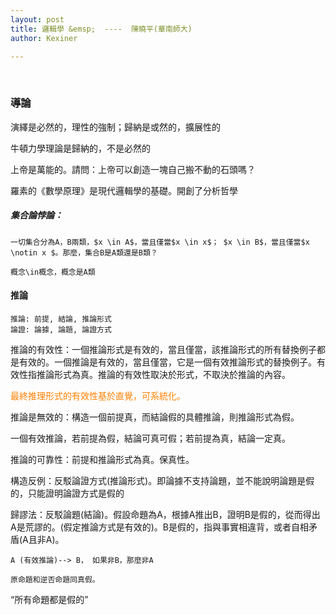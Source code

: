 ```yaml
---
layout: post
title: 邏輯學 &emsp;  ----  陳曉平(華南師大)
author: Kexiner

---
```


<br>


### 導論

演繹是必然的，理性的強制；歸納是或然的，擴展性的

牛頓力學理論是歸納的，不是必然的

上帝是萬能的。請問：上帝可以創造一塊自己搬不動的石頭嗎？

羅素的《數學原理》是現代邏輯學的基礎。開創了分析哲學

##### 集合論悖論：
```
一切集合分為A，B兩類，$x \in A$，當且僅當$x \in x$； $x \in B$，當且僅當$x \notin x $。那麼，集合B是A類還是B類？

概念\in概念，概念是A類

```



#### 推論

```
推論: 前提, 結論, 推論形式
論證: 論據, 論題, 論證方式
```

推論的有效性：一個推論形式是有效的，當且僅當，該推論形式的所有替換例子都是有效的。一個推論是有效的，當且僅當，它是一個有效推論形式的替換例子。有效性指推論形式為真。推論的有效性取決於形式，不取決於推論的內容。

<span style="color:#ff8000"> 最終推理形式的有效性基於直覺，可系統化。</span>


推論是無效的：構造一個前提真，而結論假的具體推論，則推論形式為假。


一個有效推論，若前提為假，結論可真可假；若前提為真，結論一定真。


推論的可靠性：前提和推論形式為真。保真性。

構造反例：反駁論證方式(推論形式)。即論據不支持論題，並不能說明論題是假的，只能證明論證方式是假的

歸謬法：反駁論題(結論)。假設命題為A，根據A推出B，證明B是假的，從而得出A是荒謬的。(假定推論方式是有效的)。B是假的，指與事實相違背，或者自相矛盾(A且非A)。
```
A (有效推論)--> B， 如果非B，那麼非A

原命題和逆否命題同真假。
```


“所有命題都是假的”





















